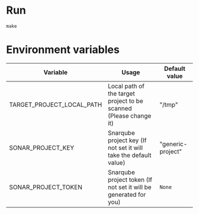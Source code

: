 # Run

```
make
```

# Environment variables

Variable                  | Usage                                                             | Default value
------------------------- | ----------------------------------------------------------------- | -----------------
TARGET_PROJECT_LOCAL_PATH | Local path of the target project to be scanned (Please change it) | "/tmp"
SONAR_PROJECT_KEY         | Snarqube project key (If not set it will take the default value)  | "generic-project"
SONAR_PROJECT_TOKEN       | Snarqube project token (If not set it will be generated for you)  | `None`
